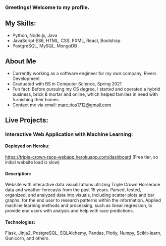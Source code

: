 ### Greetings! Welcome to my profile.

## My Skills:
- Python, Node.js, Java 
- JavaScript ES6, HTML, CSS, FXML, React, Bootstrap
- PostgreSQL, MySQL, MongoDB

## About Me
- Currently working as a software engineer for my own company, Rivers Development
- Graduated with BS in Computer Science, Spring 2021
- Fun fact: Before pursuing my CS degree, I started and operated a hybrid business, brick & mortar and online, which helped families in need with furnishing 
  their homes.
- Contact me via email: marc.rios1712@gmail.com


## Live Projects:

### Interactive Web Application with Machine Learning:
#### Deployed on Heroku:
https://triple-crown-race-webapp.herokuapp.com/dashboard 
(Free tier, so initial website load is slow)

#### Description:

Website with interactive data visualizations utilizing Triple Crown Horserace data and 
weather forecasts from the past 15 years. Parsed, tested, organized, and analyzed data into
visuals, including scatter plots and bar graphs, for the end user to research patterns 
within the information. Applied machine learning methods and processing, such as linear 
regression, to provide end users with analysis and help with race predictions.

#### Technologies: 
Flask, Jinja2, PostgreSQL, SQLAlchemy, Pandas, Plotly, Numpy, Scikit-learn, Gunicorn, and others.
